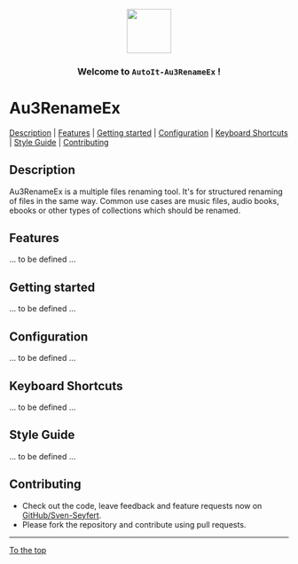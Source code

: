 <p align="center">
    <img src="http://sven-seyfert.de/media/logo_circle.png" width="80" />
    <h3 align="center">Welcome to <code>AutoIt-Au3RenameEx</code> !</h3>
</p>

# Au3RenameEx

[Description](#description) | [Features](#features) | [Getting started](#getting-started) | [Configuration](#configuration) | [Keyboard Shortcuts](#keyboard-shortcuts) | [Style Guide](#style-guide) | [Contributing](#contributing)

## Description

Au3RenameEx is a multiple files renaming tool. It's for structured renaming of files in the same way.
Common use cases are music files, audio books, ebooks or other types of collections which should be renamed.

## Features

... to be defined ...

## Getting started

... to be defined ...

## Configuration

... to be defined ...

## Keyboard Shortcuts

... to be defined ...

## Style Guide

... to be defined ...

## Contributing

- Check out the code, leave feedback and feature requests now on [GitHub/Sven-Seyfert](https://github.com/Sven-Seyfert/AutoIt-Au3RenameEx).
- Please fork the repository and contribute using pull requests.

---

[To the top](#au3renameex)
